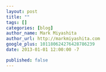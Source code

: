 ```yaml
---
layout: post
title: ""
tags: []
categories: [blog]
author_name: Mark Miyashita
author_url: http://markmiyashita.com
google_plus: 101180624276428786239
date: 2013-01-01 12:00:00 -7

published: false
---
```


